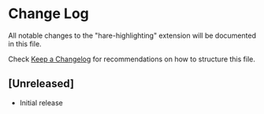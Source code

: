 # Change Log

All notable changes to the "hare-highlighting" extension will be documented in this file.

Check [Keep a Changelog](http://keepachangelog.com/) for recommendations on how to structure this file.

## [Unreleased]

- Initial release